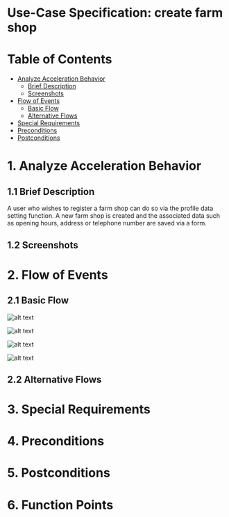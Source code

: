 # Use-Case Specification: create farm shop

# Table of Contents
- [Analyze Acceleration Behavior](#1-analyze-acceleration-behavior)
    - [Brief Description](#11-brief-description)
    - [Screenshots](#12-screenshots)
- [Flow of Events](#2-flow-of-events)
    - [Basic Flow](#21-basic-flow)
    - [Alternative Flows](#22-alternative-flows)
- [Special Requirements](#3-special-requirements)
- [Preconditions](#4-preconditions)
- [Postconditions](#5-postconditions)

# 1. Analyze Acceleration Behavior
## 1.1 Brief Description

A user who wishes to register a farm shop can do so via the profile data setting function. A new farm shop is created and the associated data such as opening hours, address or telephone number are saved via a form.

## 1.2 Screenshots


# 2. Flow of Events
## 2.1 Basic Flow
![alt text][ActivityDiagram]

[ActivityDiagram]: https://github.com/FyF-Team/fyf/blob/master/UC/UC%20set%20farm%20shop%20data%20activity%20diagram.jpg "Activity Diagram"

![alt text][MockUp1]

[MockUp1]: https://github.com/FyF-Team/fyf/blob/master/UC/Create%20Farmshop1.png "MockUp1"

![alt text][MockUp2]

[MockUp2]: https://github.com/FyF-Team/fyf/blob/master/UC/Create%20Farmshop%202.png "MockUp2"

![alt text][MockUp3]

[MockUp3]: https://github.com/FyF-Team/fyf/blob/master/UC/Create%20Farmshop3.png "MockUp3"

## 2.2 Alternative Flows
# 3. Special Requirements


# 4. Preconditions


# 5. Postconditions


# 6. Function Points
